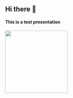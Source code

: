 ## Hi there 👋
#### This is a test presentation
<img src="https://th.bing.com/th/id/R.159cd4ff448d4541a70663666f5c66d8?rik=bi%2f0vCKuQFnTYQ&riu=http%3a%2f%2fgcdn.emol.cl%2fhombres%2ffiles%2f2013%2f10%2ffeo-19.jpg&ehk=wv4Gj3GpLqhSeRpLWjQNhkV1NP0cD8BovB6bpDMGUaU%3d&risl=&pid=ImgRaw&r=0&sres=1&sresct=1" style="width: 200px">
<!--
**tomymkiv/tomymkiv** is a ✨ _special_ ✨ repository because its `README.md` (this file) appears on your GitHub profile.

Here are some ideas to get you started:

- 🔭 I’m currently working on ...
- 🌱 I’m currently learning ...
- 👯 I’m looking to collaborate on ...
- 🤔 I’m looking for help with ...
- 💬 Ask me about ...
- 📫 How to reach me: ...
- 😄 Pronouns: ...
- ⚡ Fun fact: ...
-->
